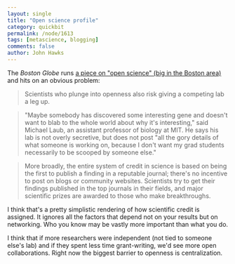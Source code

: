 ```yaml
---
layout: single 
title: "Open science profile" 
category: quickbit
permalink: /node/1613
tags: [metascience, blogging] 
comments: false 
author: John Hawks 
---
```


The <i>Boston Globe</i> runs <a href="http://www.boston.com/news/local/massachusetts/articles/2008/08/21/out_in_the_open_some_scientists_sharing_results">a piece on "open science" (big in the Boston area)</a> and hits on an obvious problem: 

<blockquote>Scientists who plunge into openness also risk giving a competing lab a leg up.</blockquote>

<blockquote>"Maybe somebody has discovered some interesting gene and doesn't want to blab to the whole world about why it's interesting," said Michael Laub, an assistant professor of biology at MIT. He says his lab is not overly secretive, but does not post "all the gory details of what someone is working on, because I don't want my grad students necessarily to be scooped by someone else."</blockquote>

<blockquote>More broadly, the entire system of credit in science is based on being the first to publish a finding in a reputable journal; there's no incentive to post on blogs or community websites. Scientists try to get their findings published in the top journals in their fields, and major scientific prizes are awarded to those who make breakthroughs.</blockquote>

I think that's a pretty simplistic rendering of how scientific credit is assigned. It ignores all the factors that depend not on your results but on networking. Who you know may be vastly more important than what you do. 

I think that if more researchers were independent (not tied to someone else's lab) and if they spent less time grant-writing, we'd see more open collaborations. Right now the biggest barrier to openness is centralization. 

